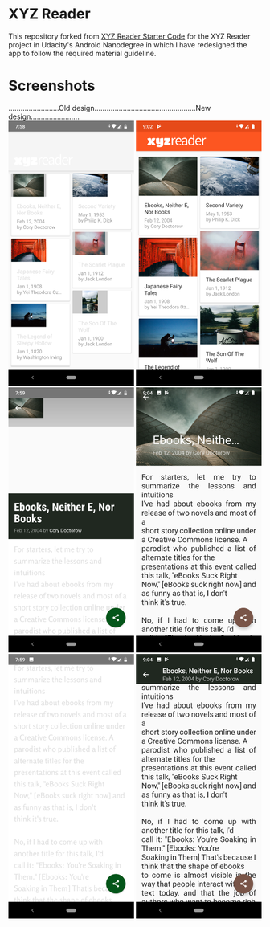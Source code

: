 # XYZ Reader

This repository forked from [XYZ Reader Starter Code](https://github.com/udacity/xyz-reader-starter-code/) for the XYZ Reader project in Udacity's Android Nanodegree in which I have redesigned the app to follow the required material guideline.

# Screenshots
.........................Old design..................................................New design........................  
<img src="/screenshots/Screenshot1old.png" width="250"> <img src="/screenshots/Screenshot1new.png" width="250">  
<img src="/screenshots/Screenshot2old.png" width="250"> <img src="/screenshots/Screenshot2new.png" width="250">  
<img src="/screenshots/Screenshot3old.png" width="250"> <img src="/screenshots/Screenshot3new.png" width="250">
